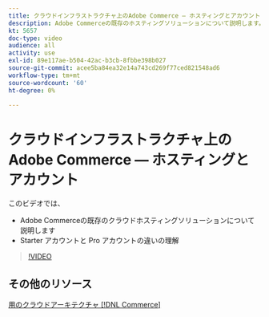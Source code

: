 ```yaml
---
title: クラウドインフラストラクチャ上のAdobe Commerce — ホスティングとアカウント
description: Adobe Commerceの既存のホスティングソリューションについて説明しま​す。 Starter アカウントと Pro アカウントの違いを理解しま​す。
kt: 5657
doc-type: video
audience: all
activity: use
exl-id: 89e117ae-b504-42ac-b3cb-8fbbe398b027
source-git-commit: acee5ba84ea32e14a743cd269f77ced821548ad6
workflow-type: tm+mt
source-wordcount: '60'
ht-degree: 0%

---
```


# クラウドインフラストラクチャ上のAdobe Commerce — ホスティングとアカウント

このビデオでは、

- Adobe Commerceの既存のクラウドホスティングソリューションにつ&#x200B;いて説明します
- Starter アカウントと Pro アカウントの違いの理解&#x200B;

>[!VIDEO](https://video.tv.adobe.com/v/35813?quality=12&learn=on)

## その他のリソース

[用のクラウドアーキテクチャ [!DNL Commerce]](https://devdocs.magento.com/cloud/architecture/cloud-architecture.html)
